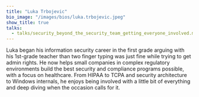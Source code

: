 ```yaml
---
title: "Luka Trbojevic"
bio_image: "/images/bios/luka.trbojevic.jpeg"
show_title: true
talks:
  - talks/security_beyond_the_security_team_getting_everyone_involved.md
---
```

Luka began his information security career in the first grade arguing with his 1st-grade teacher than two finger typing was just fine while trying to get admin rights. He now helps small companies in complex regulatory environments build the best security and compliance programs possible, with a focus on healthcare. From HIPAA to TCPA and security architecture to Windows internals, he enjoys being involved with a little bit of everything and deep diving when the occasion calls for it.